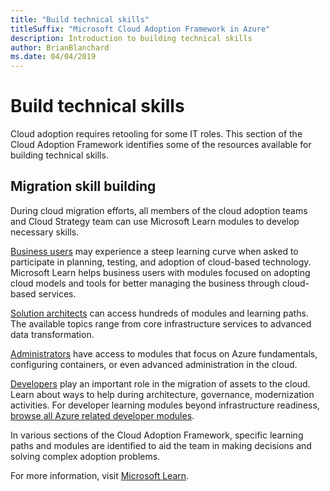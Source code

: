 ```yaml
---
title: "Build technical skills"
titleSuffix: "Microsoft Cloud Adoption Framework in Azure"
description: Introduction to building technical skills
author: BrianBlanchard
ms.date: 04/04/2019
---
```


# Build technical skills

Cloud adoption requires retooling for some IT roles. This section of the Cloud Adoption Framework identifies some of the resources available for building technical skills.

## Migration skill building

During cloud migration efforts, all members of the cloud adoption teams and Cloud Strategy team can use Microsoft Learn modules to develop necessary skills.

[Business users](/learn/browse/?roles=business-user) may experience a steep learning curve when asked to participate in planning, testing, and adoption of cloud-based technology. Microsoft Learn helps business users with modules focused on adopting cloud models and tools for better managing the business through cloud-based services.

[Solution architects](/learn/browse/?roles=solution-architect) can access hundreds of modules and learning paths. The available topics range from core infrastructure services to advanced data transformation.

[Administrators](/learn/browse/?roles=administrator) have access to modules that focus on Azure fundamentals, configuring containers, or even advanced administration in the cloud.

[Developers](/learn/browse/?roles=developer&term=infrastructure) play an important role in the migration of assets to the cloud. Learn about ways to help during architecture, governance, modernization activities. For developer learning modules beyond infrastructure readiness, [browse all Azure related developer modules](/learn/browse/?roles=developer&products=azure).

In various sections of the Cloud Adoption Framework, specific learning paths and modules are identified to aid the team in making decisions and solving complex adoption problems.

For more information, visit [Microsoft Learn](/learn).